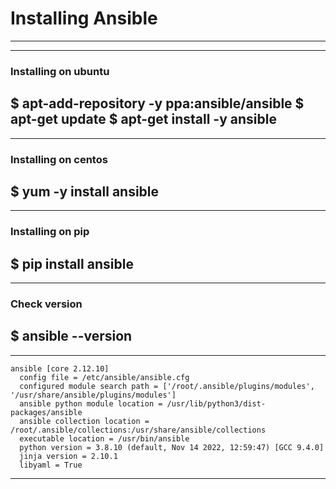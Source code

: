 # Installing Ansible
----

----
### Installing on ubuntu
$ apt-add-repository -y ppa:ansible/ansible
$ apt-get update
$ apt-get install -y ansible
----

----
### Installing on centos
$ yum -y install ansible
----

----
### Installing on pip
$ pip install ansible
----

----
### Check version
$ ansible --version
----

----
```
ansible [core 2.12.10]
  config file = /etc/ansible/ansible.cfg
  configured module search path = ['/root/.ansible/plugins/modules', '/usr/share/ansible/plugins/modules']
  ansible python module location = /usr/lib/python3/dist-packages/ansible
  ansible collection location = /root/.ansible/collections:/usr/share/ansible/collections
  executable location = /usr/bin/ansible
  python version = 3.8.10 (default, Nov 14 2022, 12:59:47) [GCC 9.4.0]
  jinja version = 2.10.1
  libyaml = True
```  
---